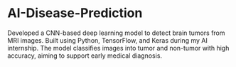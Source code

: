 # AI-Disease-Prediction
Developed a CNN-based deep learning model to detect brain tumors from MRI images. Built using Python, TensorFlow, and Keras during my AI internship. The model classifies images into tumor and non-tumor with high accuracy, aiming to support early medical diagnosis.
